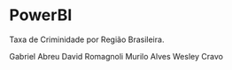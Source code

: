 # PowerBI

Taxa de Criminidade por Região Brasileira.

Gabriel Abreu
David Romagnoli
Murilo Alves
Wesley Cravo
